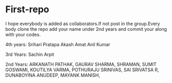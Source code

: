 First-repo
==========

I hope everybody is added as collaborators.If not post in the group.Every body clone the repo add your name
under 2nd years and commit your along with your codes.

4th years:
Srihari Pratapa
Akash Amat
Anil Kumar

3rd Years:
Sachin
Arpit

2nd Years:
ARKANATH PATHAK,
GAURAV SHARMA,
SHRAMAN,
SUMIT GOSWAMI,
KOUTILYA VARMA,
POTHURAJU SRINIVAS,
SAI SRIVATSA R,
DUNABOYINA ANUDEEP,
MAYANK MANISH,

